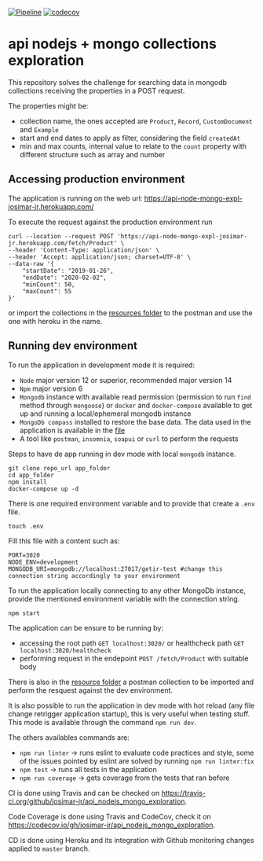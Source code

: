 [![Pipeline](https://github.com/josimar-jr/api_nodejs_mongo_exploration/actions/workflows/node.js.yml/badge.svg)](https://github.com/josimar-jr/api_nodejs_mongo_exploration/) [![codecov](https://codecov.io/gh/josimar-jr/api_nodejs_mongo_exploration/branch/master/graph/badge.svg)](https://codecov.io/gh/josimar-jr/api_nodejs_mongo_exploration)


# api nodejs + mongo collections exploration
This repository solves the challenge for searching data in mongodb collections receiving the properties in a POST request.

The properties might be:
- collection name, the ones accepted are `Product`, `Record`, `CustomDocument` and `Example`
- start and end dates to apply as filter, considering the field `createdAt`
- min and max counts, internal value to relate to the `count` property with different structure such as array and number

## Accessing production environment
The application is running on the web url: https://api-node-mongo-expl-josimar-jr.herokuapp.com/

To execute the request against the production environment run 
```
curl --location --request POST 'https://api-node-mongo-expl-josimar-jr.herokuapp.com/fetch/Product' \
--header 'Content-Type: application/json' \
--header 'Accept: application/json; charset=UTF-8' \
--data-raw '{
    "startDate": "2019-01-26",
    "endDate": "2020-02-02",
    "minCount": 50,
    "maxCount": 55
}'
```
or import the collections in the [resources folder](./resources/postman.zip) to the postman and use the one with heroku in the name.

## Running dev environment
To run the application in development mode it is required:
- `Node` major version 12 or superior, recommended major version 14
- `Npm` major version 6
- `Mongodb` instance with available read permission (permission to run `find` method through `mongoose`) or `docker` and `docker-compose` available to get up and running a local/ephemeral mongodb instance
- `MongoDb compass` installed to restore the base data. The data used in the application is available in the [file](./resources/mongodb_data.zip)
- A tool like `postman`, `insomnia`, `soapui` or `curl` to perform the requests

Steps to have de app running in dev mode with local `mongodb` instance.
```
git clone repo_url app_folder
cd app_folder
npm install
docker-compose up -d
```
There is one required environment variable and to provide that create a `.env` file.
```
touch .env
```
Fill this file with a content such as:
```
PORT=3020
NODE_ENV=development
MONGODB_URI=mongodb://localhost:27017/getir-test #change this connection string accordingly to your environment
```
To run the application locally connecting to any other MongoDb instance, provide the mentioned environment variable with the connection string.

```
npm start
```

The application can be ensure to be running by:
- accessing the root path `GET localhost:3020/` or healthcheck path `GET localhost:3020/healthcheck`
- performing request in the endepoint `POST /fetch/Product` with suitable body

There is also in the [resource folder](./resources/postman.zip) a postman collection to be imported and perform the resquest against the dev environment.

It is also possible to run the application in dev mode with hot reload (any file change retrigger application startup), this is very useful when testing stuff. This mode is available through the command `npm run dev`.

The others availables commands are:
- `npm run linter` -> runs eslint to evaluate code practices and style, some of the issues pointed by eslint are solved by running `npm run linter:fix`
- `npm test` -> runs all tests in the application
- `npm run coverage` -> gets coverage from the tests that ran before

CI is done using Travis and can be checked on https://travis-ci.org/github/josimar-jr/api_nodejs_mongo_exploration.

Code Coverage is done using Travis and CodeCov, check it on https://codecov.io/gh/josimar-jr/api_nodejs_mongo_exploration.

CD is done using Heroku and its integration with Github monitoring changes applied to `master` branch.
